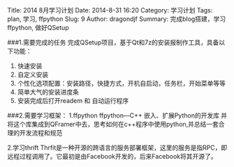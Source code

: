 Title: 2014 8月学习计划
Date: 2014-8-31 16:20
Category: 学习计划
Tags: plan, 学习, ffpython
Slug: 9
Author: dragondjf
Summary: 完成blog搭建，学习ffpython, 做好QSetup

###1.需要完成的任务
完成QSetup项目，基于Qt和7z的安装报制作工具，具备以下功能：
1. 快速安装
2. 自定义安装
3. 个性化选项配置：安装路径，快捷方式，开机自启动，任务栏，开始菜单等等
4. 简单大气的安装进度条
5. 安装完成后打开readem 和 自动运行程序

###2.需要学习框架：
1.ffpython 
    ffpython—C++ 嵌入、扩展Python的开发库
    并将这个库集成到QFramer中去，思考如何在c++程序中使用python,并总结一套合理的开发流程和规范

2.学习thrift 
    Thrfit是一种开源的跨语言的服务部署框架，这里的服务是指RPC，即远程过程调用了。它最初是由Facebook开发的，后来Facebook将其开源了。


